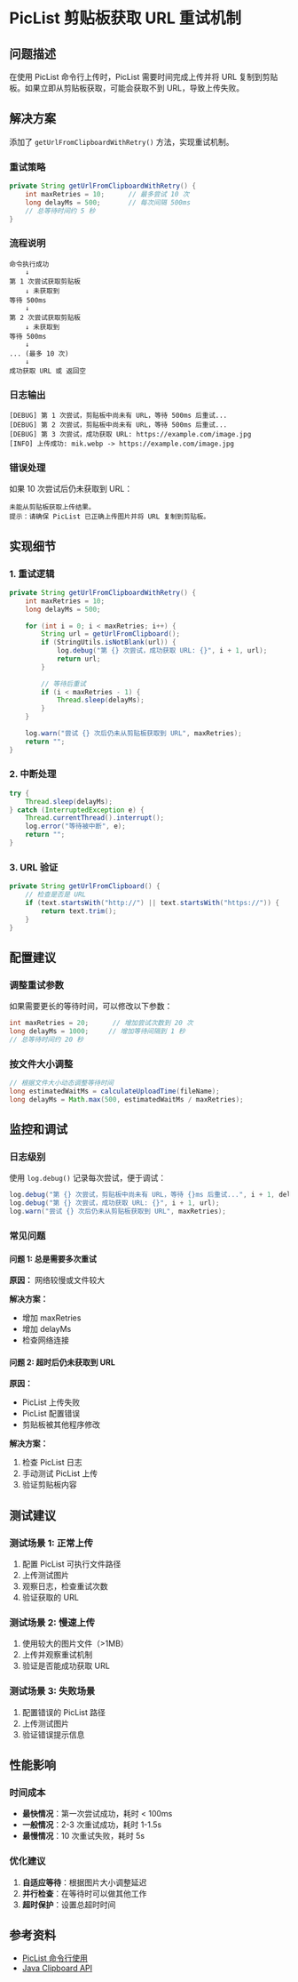 # PicList 剪贴板获取 URL 重试机制

## 问题描述

在使用 PicList 命令行上传时，PicList 需要时间完成上传并将 URL 复制到剪贴板。如果立即从剪贴板获取，可能会获取不到 URL，导致上传失败。

## 解决方案

添加了 `getUrlFromClipboardWithRetry()` 方法，实现重试机制。

### 重试策略

```java
private String getUrlFromClipboardWithRetry() {
    int maxRetries = 10;      // 最多尝试 10 次
    long delayMs = 500;       // 每次间隔 500ms
    // 总等待时间约 5 秒
}
```

### 流程说明

```
命令执行成功
    ↓
第 1 次尝试获取剪贴板
    ↓ 未获取到
等待 500ms
    ↓
第 2 次尝试获取剪贴板
    ↓ 未获取到
等待 500ms
    ↓
... (最多 10 次)
    ↓
成功获取 URL 或 返回空
```

### 日志输出

```
[DEBUG] 第 1 次尝试，剪贴板中尚未有 URL，等待 500ms 后重试...
[DEBUG] 第 2 次尝试，剪贴板中尚未有 URL，等待 500ms 后重试...
[DEBUG] 第 3 次尝试，成功获取 URL: https://example.com/image.jpg
[INFO] 上传成功: mik.webp -> https://example.com/image.jpg
```

### 错误处理

如果 10 次尝试后仍未获取到 URL：

```
未能从剪贴板获取上传结果。
提示：请确保 PicList 已正确上传图片并将 URL 复制到剪贴板。
```

## 实现细节

### 1. 重试逻辑

```java
private String getUrlFromClipboardWithRetry() {
    int maxRetries = 10;
    long delayMs = 500;
    
    for (int i = 0; i < maxRetries; i++) {
        String url = getUrlFromClipboard();
        if (StringUtils.isNotBlank(url)) {
            log.debug("第 {} 次尝试，成功获取 URL: {}", i + 1, url);
            return url;
        }
        
        // 等待后重试
        if (i < maxRetries - 1) {
            Thread.sleep(delayMs);
        }
    }
    
    log.warn("尝试 {} 次后仍未从剪贴板获取到 URL", maxRetries);
    return "";
}
```

### 2. 中断处理

```java
try {
    Thread.sleep(delayMs);
} catch (InterruptedException e) {
    Thread.currentThread().interrupt();
    log.error("等待被中断", e);
    return "";
}
```

### 3. URL 验证

```java
private String getUrlFromClipboard() {
    // 检查是否是 URL
    if (text.startsWith("http://") || text.startsWith("https://")) {
        return text.trim();
    }
}
```

## 配置建议

### 调整重试参数

如果需要更长的等待时间，可以修改以下参数：

```java
int maxRetries = 20;      // 增加尝试次数到 20 次
long delayMs = 1000;     // 增加等待间隔到 1 秒
// 总等待时间约 20 秒
```

### 按文件大小调整

```java
// 根据文件大小动态调整等待时间
long estimatedWaitMs = calculateUploadTime(fileName);
long delayMs = Math.max(500, estimatedWaitMs / maxRetries);
```

## 监控和调试

### 日志级别

使用 `log.debug()` 记录每次尝试，便于调试：

```java
log.debug("第 {} 次尝试，剪贴板中尚未有 URL，等待 {}ms 后重试...", i + 1, delayMs);
log.debug("第 {} 次尝试，成功获取 URL: {}", i + 1, url);
log.warn("尝试 {} 次后仍未从剪贴板获取到 URL", maxRetries);
```

### 常见问题

#### 问题 1: 总是需要多次重试

**原因：** 网络较慢或文件较大

**解决方案：**

- 增加 maxRetries
- 增加 delayMs
- 检查网络连接

#### 问题 2: 超时后仍未获取到 URL

**原因：**

- PicList 上传失败
- PicList 配置错误
- 剪贴板被其他程序修改

**解决方案：**

1. 检查 PicList 日志
2. 手动测试 PicList 上传
3. 验证剪贴板内容

## 测试建议

### 测试场景 1: 正常上传

1. 配置 PicList 可执行文件路径
2. 上传测试图片
3. 观察日志，检查重试次数
4. 验证获取的 URL

### 测试场景 2: 慢速上传

1. 使用较大的图片文件（>1MB）
2. 上传并观察重试机制
3. 验证是否能成功获取 URL

### 测试场景 3: 失败场景

1. 配置错误的 PicList 路径
2. 上传测试图片
3. 验证错误提示信息

## 性能影响

### 时间成本

- **最快情况**：第一次尝试成功，耗时 < 100ms
- **一般情况**：2-3 次重试成功，耗时 1-1.5s
- **最慢情况**：10 次重试失败，耗时 5s

### 优化建议

1. **自适应等待**：根据图片大小调整延迟
2. **并行检查**：在等待时可以做其他工作
3. **超时保护**：设置总超时时间

## 参考资料

- [PicList 命令行使用](https://piclist.cn/advanced.html#命令行上传)
- [Java Clipboard API](https://docs.oracle.com/javase/8/docs/api/java/awt/datatransfer/Clipboard.html)
